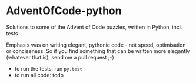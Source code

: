 # AdventOfCode-python
Solutions to some of the Advent of Code puzzles, written in Python, incl. tests

Emphasis was on writing elegant, pythonic code - not speed, optimisation or conciseness.
So if you find something that can be written more elegantly (whatever that is), send me a pull request ;-)

- to run the tests: run `py.test`
- to run all code: todo
